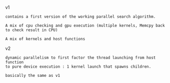 v1

	contains a first version of the working parallel search algorithm. 

	A mix of cpu checking and gpu execution (multiple kernels, Memcpy back to check result in CPU)

	A mix of kernels and host functions

v2

	dynamic parallelism to first factor the thread launching from host function 
	to pure device execution : 1 kernel launch that spawns children.

	basically the same as v1
